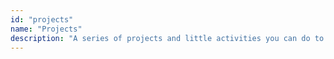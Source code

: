 ```yaml
---
id: "projects"
name: "Projects"
description: "A series of projects and little activities you can do to help your Japanese learning experience."
---
```

